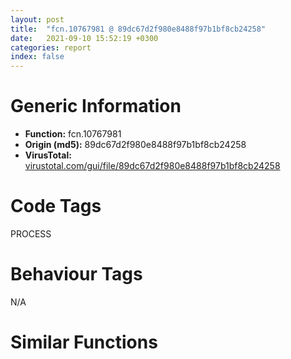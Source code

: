 ```yaml
---
layout: post
title:  "fcn.10767981 @ 89dc67d2f980e8488f97b1bf8cb24258"
date:   2021-09-10 15:52:19 +0300
categories: report
index: false
---
```


# Generic Information
- **Function:** fcn.10767981
- **Origin (md5):** 89dc67d2f980e8488f97b1bf8cb24258
- **VirusTotal:** [virustotal.com/gui/file/89dc67d2f980e8488f97b1bf8cb24258][virustotal_ref]

# Code Tags
<span class="tag" id="PROCESS">PROCESS</span>


# Behaviour Tags
<span class="bhv-tag" id="na">N/A</span>

# Similar Functions
<script type="text/javascript" src="https://www.gstatic.com/charts/loader.js"></script>
<script type="text/javascript">

    google.charts.load('current', {'packages':['corechart']});
    google.charts.setOnLoadCallback(drawChart);

    function drawChart() {
    var data = new google.visualization.DataTable();
        data.addColumn('number', 'X');
        data.addColumn('number', 'Y');
        data.addColumn({type: 'string', role: 'tooltip', 'p': {'html': true}});
        data.addColumn({'type': 'string', 'role': 'style'});
        
        data.addRows([
    [1263.0240478515625, -2263.800048828125, '<b><a href="/report/fcn.10767981@89dc67d2f980e8488f97b1bf8cb24258">fcn.10767981</a><br>@89dc67d2f980e8488f97b1bf8cb24258</b><br>shl byte[ecx], cl<br>fcomi st(2)<br>movsd dword<br>mov al, 0xd7<br>inc ebp<br>rcr byte[esi-0xd], cl<br>xchg edx, eax<br>imul ebx, dword[esi+0x25d246e4], 0xa0a5efaf<br>rcl dword[esi+0x574320a4], cl<br>sar dword[ebx+6], 1<br>shr ebp, 0xba<br>movsb byte<br>aad 8<br>test byte[0xa5efb32c], dl<br>fsub qword[0x8a632ea4]<br>fsubr st(2), st(0)<br>cmp dh, byte[edi]<br>cmp eax, 0x8a29f7ef<br>inc dword[ebp-4]<br>add edx, 0x28<br>cmp dword[ebp-4], ebx<br>pushfd <br>call 0x1002b9cf<br>jge 0x1002b951<br>add al, 0x24<br>jno 0x1002b9bf<br>jno 0x1002b9d6<br>ret <br>push eax<br>push esi<br>pushfd <br>push ebp<br>push edi<br>jmp fcn.10773903<br>mov edx, dword[esi+8]<br>add edx, 0xc<br>jmp 0x107943c8<br>mov ecx, dword[edx-4]<br>add ecx, edi<br>cmp eax, ecx<br>jb 0x1077726b<br>push edx<br>call 0x10760872<br>js 0x107608cd<br>lea edx, [edx+0x7468]<br>jmp edx<br>outsb dx, byte[esi]<br>add byte[eax], al<br>loope 0x1076092a<br>pop eax<br>lea ebp, [eax+ebp]<br>pop eax<br>xchg dword[esp], ebp<br>call dword[sym.imp.KERNEL32.dll_GetCurrentProcess]<br>push eax<br>mov eax, 0x4b1547a9<br>lea eax, [eax+0x19591425]<br>xchg dword[esp], eax<br>pushfd <br>mov dword[esp+4], eax<br>push eax<br>call 0x107608ff<br>jns 0x10760958<br>lea eax, [eax-0x287c]<br>call eax<br>jl 0x10760972<br>and dword[ebx-0x57], edi<br>push es<br>push ecx<br>push edx<br>push ebx<br>jmp 0x1074a97b<br>push eax<br>aam 2<br>add byte[edi-0x7d], bh<br>jle 0x10760972<br>add byte[edi], cl<br>test byte[edi], al<br>and edi, esi<br>jl 0x107609bc<br>sbb dword[ecx-0x10], 0x56<br>std <br>mov ebp, 0x1ff73e0a<br>ret 0xf879<br>sbb eax, 0xbaf09c10<br>and al, 0x1a<br>stosd dword<br>in eax, dx<br>mov edx, 0xf09c1032<br>mov edx, 0xf24d3c25<br>mov edx, 0xf24d3c19<br>mov edx, 0xf09c1037<br>mov edx, 0xeef9bf29<br>mov edx, 0x6d03e81b<br>add byte[ebx-0x43], ch<br>stosd dword<br>les ebx, [esi]<br>xchg esp, eax<br>clc <br>mov ebp, 0xfc923929<br>mov ebp, 0xf872ad37<br>mov ebp, 0xf8941e1d<br>mov ebp, 0xfb193d19<br>mov ebp, 0xfb193d1b<br>mov ebp, 0xf872ad25<br>cmp eax, 0x25bdfb19<br>lodsd eax, dword[esi]<br>jb 0x107609b7<br>mov ebp, 0xfa4b0232<br>mov ebp, 0x74a44324<br>test byte[eax+0x39], dh<br>stc <br>mov ebp, 0xf01d3f24<br>mov edx, 0x9871b21b<br>movsb byte<br>fsubr qword[edi]<br>cmpsb byte[esi], byte<br>cdq <br>movsb byte<br>salc <br>js 0x1076793d<br>add edx, dword[ecx+0x3bdfc77]<br>rol byte[ebx+eax*2-0x6d2b6e2e], 1<br>imul edx, eax, 0x50d24384<br>sub bh, byte[ebp-0x50]<br>xlatb <br>inc ebp<br>shr byte[esp+edx*4-0x59d8966b], cl<br>inc esp<br>rol byte[eax+0x2a], cl<br>jl 0x107678e6<br>inc eax<br>sub bh, byte[ebp-0x60]<br>rcl dword[esi+0x5591f4a4], cl<br>mov al, byte[0xf4a496d3]<br>xchg ecx, eax<br>push ebp<br>shl dword[eax-0x450fe31a], 1<br>add esp, dword[eax]<br>aas <br>or al, byte[esi+ebx*4-0x5a104f13]<br>fsub qword[0x895e48a4]<br>fadd qword[edi]<br>retf <br>push ebp<br>mov ebp, esp<br>push ecx<br>mov ecx, dword[esi+4]<br>push ebx<br>push edi<br>test ecx, ecx<br>jne 0x107921d9<br>pushfd <br>call 0x10767999<br>jne 0x1076791b<br>add al, 0x24<br>rol dword[edi-0x74], 1<br>inc ebx<br>ljmp 0x2bd<br>and dword[ebp-4], 0<br>test ebx, ebx<br>jle 0x10782cbe<br>jmp 0x10760186<br>mov ecx, dword[ebp-4]<br>jmp 0x10779426<br>cmp al, 0xef<br>imul dword[ecx]<br>mov bl, ah<br>loope 0x107793a4<br>idiv byte[ebx-0x4efb1924]<br>xchg edx, eax<br>or byte[eax], al<br>add byte[eax], al<br>add byte[eax], al<br>loopne 0x1077937d<br>jp 0x107793d9<br>mov edi, edi<br>jb 0x10779402<br>stosb byte<br>jp 0x107793c6<br>mov al, ch<br>pop ebp<br>xlatb <br>push ebp<br>xchg dword[esp+4], ecx<br>lea esp, [esp+8]<br>push edx<br>mov ecx, 0x2c415420<br>lea ecx, [ecx-0x6f7d4b6c]<br>mov edx, ecx<br>mov ecx, 0x4295c5c8<br>xchg ebp, eax<br>inc edx<br>lea ecx, [ecx+0xa63288]<br>lea eax, [ecx+edx]<br>pop edx<br>mov dword[ebp-0x10], eax<br>mov dword[ebp-0x14], eax<br>lea eax, [ebp-0x14]<br>inc ebp<br>in al, dx<br>push edx<br>push ebp<br>jmp fcn.1077f4b6<br>test dword[ebx], ebx<br>xor dword[ecx], eax<br>add cl, ch<br>cdq <br>add dword[eax], eax<br>jnp 0x10779392<br>dec ebp<br>or al, ch<br>xchg edx, eax<br>movsd dword<br>xchg ebp, eax<br>pushfd <br>push ebp<br>push edi<br>jmp fcn.10773903<br>pop edi<br>pop ebx<br>test ecx, ecx<br>call fcn.1002d54f<br>jae 0x10779481<br>mov edi, 0x9239c4a7<br>cld <br>mov ebp, 0xf872ad12<br>mov ebp, 0xf8941e1d<br>mov ebp, 0xfb193d3e<br>mov ebp, 0xfb193d25<br>mov ebp, 0xfc923920<br>mov ebp, 0xf872ad2a<br>mov ebp, 0xf889af36<br>mov ebp, 0x73afb70f<br>test byte[esi+0x1dd1d061], al<br>jp 0x107793fb<br>imul edi, eax, 0xe5d246be<br>pop ebp<br>jns 0x10779415<br>add byte[eax], al<br>add byte[eax], al<br>jp 0x10779401<br>leave <br>push word[esi+4]<br>pop ax<br>cwde <br>add esp, eax<br>mov edx, dword[esi]<br>add edx, dword[edi]<br>lea esi, [esi+6]<br>add edx, 0x7dc36084<br>pushfd <br>mov dword[esp], edx<br>push edi<br>call fcn.1002acf3<br>ljmp 0<br>or ecx, 0xffffffff<br>jmp 0x10779426<br>movzx ebx, word[ecx+6]<br>jmp 0x10772e7c<br>mov edi, dword[edx]<br>cmp eax, edi<br>jb 0x1002b9bf<br>jmp 0x1076085e<br><eoc> ', 'point { fill-color: #e0440e; }'],
[-1263.0242919921875, 2263.800048828125, '<b><a href="/report/fcn.10a5987f@89dc67d2f980e8488f97b1bf8cb24258">fcn.10a5987f</a><br>@89dc67d2f980e8488f97b1bf8cb24258</b><br>ror byte[eax+eax*8+0x547b6963], cl<br>mov dword[0x2356e1e5], eax<br>mov ebx, 0xc900b31a<br>movsb byte<br>in al, 0xed<br>xchg al, dh<br>aam 0x8c<br>lahf <br>in eax, 0x93<br>jns 0x10a5990f<br>rcr byte[edx+0x1b6963d0], cl<br>fild word[edx]<br>in eax, 0xf6<br>popal <br>jecxz 0x10a59898<br>cmp dword[esi+0x2c], ebx<br>mov esi, 0xa5f0d71a<br>test byte[ecx], dh<br>in al, 0x87<br>sal dword[ebp-0x457df8af], 1<br>sbb al, byte[ebp+0xb]<br>cmp ebx, esp<br>std <br>mov ebp, 0xede4a4ce<br>xchg al, dh<br>aam 0x8c<br>lahf <br>in eax, 0x93<br>jns 0x10a59942<br>rcl byte[ebx-0x38], cl<br>arpl word[ecx+0x3a], bp<br>and al, 0xa4<br>in eax, 0xd4<br>fsubr qword[esi+edi*4]<br>aam 0xdc<br>sub al, 0xbe<br>sbb al, 0xba<br>rol ecx, 1<br>lcall 0x7ad5, 0x69dc1f1c<br>lea ecx, [ebx-0x42]<br>sbb al, 0xcd<br>add eax, 0x479d184<br>inc edx<br>lds ebx, [edx+0x2a4f6f1c]<br>mov esi, 0x73af8e1c<br>ror byte[edi-0x3395ff43], cl<br>stosd dword<br>jns 0x10a598d8<br>js 0x10a59908<br>sbb esp, dword[ebp-0x2d865434]<br>imul edi<br>out dx, eax<br>bound ebp, qword[ecx+0x37]<br>jbe 0x10a59988<br>sar dh, cl<br>and al, 0x17<br>movsd dword<br>rol dword[ecx], 1<br>in al, dx<br>fadd st(3), st(0)<br>dec esi<br>call fcn.10a5a1df<br>add byte[eax], al<br>add byte[ebx+0x53], bh<br>xchg edx, eax<br>or byte[eax], al<br>add byte[eax], al<br>add byte[eax], al<br>jnp 0x10a599a5<br>lea esi, [ebp-0x30]<br>mov dword[ebp-0x14], edi<br>call fcn.100038eb<br>mov edi, dword[eax+0x14]<br>push 4<br>push eax<br>mov eax, 0x4efb96ee<br>lea eax, [eax-0x4efb66ee]<br>xchg dword[esp], eax<br>inc edi<br>jmp 0x10a921bf<br>mov dword[esp+8], ecx<br>pop ecx<br>pop dword[esp+8]<br>push edx<br>mov edx, dword[esp]<br>push edx<br>mov dword[esp+4], 0x38a7bea6<br>push eax<br>mov eax, dword[esp+0xc]<br>mov dword[esp], eax<br>pop eax<br>pop edx<br>cmpsd dword[esi], dword<br>cmp byte[eax-0x75], dl<br>test byte[esp+ecx], ah<br>add byte[eax], al<br>add byte[ecx+0x5a582404], cl<br>pushfd <br>lea esp, [esp+0xc]<br>push ebx<br>mov ebx, dword[esp]<br>pushfd <br>call 0x10a599c7<br>jns 0x10a59949<br>add al, 0x24<br>hlt <br>push edi<br>push 0<br>push eax<br>call fcn.10109950<br>add esp, 0xc<br>push ebx<br>push ebx<br>call 0x10a81741<br>js 0x10a8179d<br>lea ebx, [ebx-0x1a43]<br>jmp ebx<br>pop ds<br>mov ebx, 0x73d8dc1c<br>sal byte[ecx+ecx*2+0x61], cl<br>imul edx, dword[edx+0x36efe618], 0x16f08447<br>pop ss<br>mov esi, 0x20240308<br>mov ebx, 0x6a736e08<br>cli <br>out 0x76, eax<br>out 0xea, eax<br>add edi, esi<br>sub al, 0xbe<br>and ch, bl<br>imul ebp, ebp, 0x76e722f0<br>out 0xea, eax<br>push ss<br>pop ss<br>mov esi, 0x251a431f<br>mov ebx, 0x78b2691c<br>sal byte[esi], cl<br>dec ecx<br>popal <br>imul edx, dword[edx+0x36efe618], 0xd8f08447<br>into <br>sub eax, 0xee4d22be<br>and bh, byte[ebx+0x2356e11f]<br>mov ebx, 0xcebdfd22<br>movsb byte<br>jae 0x10a8184b<br>xor eax, 0x47<br>pop es<br>cmpsd dword[esi], dword<br>in eax, 0x75<br>sub al, 0xac<br>retf 0xc871<br>in eax, 0x2d<br>sar dword[ecx-0x2e], 0xef<br>push eax<br>popal <br>imul ebx, dword[edi+0x14], 0x61f6e5a6<br>jecxz 0x10a81843<br>cmp dword[0x8b37be2f], edi<br>cwde <br>mov dword[0x879bf384], eax<br>rol dword[edi], 1<br>mov dh, 5<br>cmp byte[edx+0x3b0b4537], 0xdc<br>mov bl, 0<br>leave <br>movsb byte<br>dec edx<br>cmpsb byte[esi], byte<br>xor al, 0x71<br>and byte[ebp+0x737993e5], 0xd2<br>test al, 0x48<br>popal <br>imul esp, dword[0xd4e5a3c7], 0x1bbe2cdc<br>xor eax, 0x1b9ac2ad<br>push es<br>pop es<br>lodsb al, byte[esi]<br>mov ebp, 0x86a9ef1b<br>rcl edx, 1<br>add al, 0x42<br>lds ebx, [edx+0x30430c1b]<br>mov esi, 0x79abcc1b<br>rol byte[eax+0x2b6961a1], cl<br>mov dword[0x3893d279], eax<br>sbb byte[ebp-0x2e29c907], ah<br>sub ch, bh<br>popal <br>imul edx, dword[eax-0x252d84d8], 0x86a51733<br>pop edx<br>enter 0x31a4, 0xffffffffffffffe4<br>xchg ecx, edx<br>and byte[0x1bbb22fb], bl<br>push eax<br>hlt <br>push edi<br>push 0<br>call dword[sym.imp.KERNEL32.dll_VirtualAlloc]<br>mov dword[ebp-0x10], eax<br>test eax, eax<br>je fcn.10a77406<br>jmp 0x10a8172d<br><eoc> ', 'null'],

        ]);

    var options = {
        title: 'Similarity Plot',
        legend: 'none',
        colors: ['#dedbd9', '#e6693e', '#ec8f6e', '#f3b49f', '#f6c7b6'],
        tooltip: {isHtml: true, trigger: 'both'},
        explorer: {
        actions: ["dragToZoom", "rightClickToReset"],
        },
        chartArea: {
        width: '80%',
        height: '80%'
        },
        width: '100%',
        height: '100%'
    };

    var chart = new google.visualization.ScatterChart(document.getElementById('chart_div'));

    chart.draw(data, options);
    }
    
</script>


<div id="chart_div" style="width: 100%px; height: 100%;"></div>

# Disassembled Code
{% highlight nasm %}

shl byte[ecx], cl
fcomi st(2)
movsd dword
mov al, 0xd7
inc ebp
rcr byte[esi-0xd], cl
xchg edx, eax
imul ebx, dword[esi+0x25d246e4], 0xa0a5efaf
rcl dword[esi+0x574320a4], cl
sar dword[ebx+6], 1
shr ebp, 0xba
movsb byte
aad 8
test byte[0xa5efb32c], dl
fsub qword[0x8a632ea4]
fsubr st(2), st(0)
cmp dh, byte[edi]
cmp eax, 0x8a29f7ef
inc dword[ebp-4]
add edx, 0x28
cmp dword[ebp-4], ebx
pushfd
call 0x1002b9cf
jge 0x1002b951
add al, 0x24
jno 0x1002b9bf
jno 0x1002b9d6
ret
push eax
push esi
pushfd
push ebp
push edi
jmp fcn.10773903
mov edx, dword[esi+8]
add edx, 0xc
jmp 0x107943c8
mov ecx, dword[edx-4]
add ecx, edi
cmp eax, ecx
jb 0x1077726b
push edx
call 0x10760872
js 0x107608cd
lea edx, [edx+0x7468]
jmp edx
outsb dx, byte[esi]
add byte[eax], al
loope 0x1076092a
pop eax
lea ebp, [eax+ebp]
pop eax
xchg dword[esp], ebp
call dword[sym.imp.KERNEL32.dll_GetCurrentProcess]
push eax
mov eax, 0x4b1547a9
lea eax, [eax+0x19591425]
xchg dword[esp], eax
pushfd
mov dword[esp+4], eax
push eax
call 0x107608ff
jns 0x10760958
lea eax, [eax-0x287c]
call eax
jl 0x10760972
and dword[ebx-0x57], edi
push es
push ecx
push edx
push ebx
jmp 0x1074a97b
push eax
aam 2
add byte[edi-0x7d], bh
jle 0x10760972
add byte[edi], cl
test byte[edi], al
and edi, esi
jl 0x107609bc
sbb dword[ecx-0x10], 0x56
std
mov ebp, 0x1ff73e0a
ret 0xf879
sbb eax, 0xbaf09c10
and al, 0x1a
stosd dword
in eax, dx
mov edx, 0xf09c1032
mov edx, 0xf24d3c25
mov edx, 0xf24d3c19
mov edx, 0xf09c1037
mov edx, 0xeef9bf29
mov edx, 0x6d03e81b
add byte[ebx-0x43], ch
stosd dword
les ebx, [esi]
xchg esp, eax
clc
mov ebp, 0xfc923929
mov ebp, 0xf872ad37
mov ebp, 0xf8941e1d
mov ebp, 0xfb193d19
mov ebp, 0xfb193d1b
mov ebp, 0xf872ad25
cmp eax, 0x25bdfb19
lodsd eax, dword[esi]
jb 0x107609b7
mov ebp, 0xfa4b0232
mov ebp, 0x74a44324
test byte[eax+0x39], dh
stc
mov ebp, 0xf01d3f24
mov edx, 0x9871b21b
movsb byte
fsubr qword[edi]
cmpsb byte[esi], byte
cdq
movsb byte
salc
js 0x1076793d
add edx, dword[ecx+0x3bdfc77]
rol byte[ebx+eax*2-0x6d2b6e2e], 1
imul edx, eax, 0x50d24384
sub bh, byte[ebp-0x50]
xlatb
inc ebp
shr byte[esp+edx*4-0x59d8966b], cl
inc esp
rol byte[eax+0x2a], cl
jl 0x107678e6
inc eax
sub bh, byte[ebp-0x60]
rcl dword[esi+0x5591f4a4], cl
mov al, byte[0xf4a496d3]
xchg ecx, eax
push ebp
shl dword[eax-0x450fe31a], 1
add esp, dword[eax]
aas
or al, byte[esi+ebx*4-0x5a104f13]
fsub qword[0x895e48a4]
fadd qword[edi]
retf
push ebp
mov ebp, esp
push ecx
mov ecx, dword[esi+4]
push ebx
push edi
test ecx, ecx
jne 0x107921d9
pushfd
call 0x10767999
jne 0x1076791b
add al, 0x24
rol dword[edi-0x74], 1
inc ebx
ljmp 0x2bd
and dword[ebp-4], 0
test ebx, ebx
jle 0x10782cbe
jmp 0x10760186
mov ecx, dword[ebp-4]
jmp 0x10779426
cmp al, 0xef
imul dword[ecx]
mov bl, ah
loope 0x107793a4
idiv byte[ebx-0x4efb1924]
xchg edx, eax
or byte[eax], al
add byte[eax], al
add byte[eax], al
loopne 0x1077937d
jp 0x107793d9
mov edi, edi
jb 0x10779402
stosb byte
jp 0x107793c6
mov al, ch
pop ebp
xlatb
push ebp
xchg dword[esp+4], ecx
lea esp, [esp+8]
push edx
mov ecx, 0x2c415420
lea ecx, [ecx-0x6f7d4b6c]
mov edx, ecx
mov ecx, 0x4295c5c8
xchg ebp, eax
inc edx
lea ecx, [ecx+0xa63288]
lea eax, [ecx+edx]
pop edx
mov dword[ebp-0x10], eax
mov dword[ebp-0x14], eax
lea eax, [ebp-0x14]
inc ebp
in al, dx
push edx
push ebp
jmp fcn.1077f4b6
test dword[ebx], ebx
xor dword[ecx], eax
add cl, ch
cdq
add dword[eax], eax
jnp 0x10779392
dec ebp
or al, ch
xchg edx, eax
movsd dword
xchg ebp, eax
pushfd
push ebp
push edi
jmp fcn.10773903
pop edi
pop ebx
test ecx, ecx
call fcn.1002d54f
jae 0x10779481
mov edi, 0x9239c4a7
cld
mov ebp, 0xf872ad12
mov ebp, 0xf8941e1d
mov ebp, 0xfb193d3e
mov ebp, 0xfb193d25
mov ebp, 0xfc923920
mov ebp, 0xf872ad2a
mov ebp, 0xf889af36
mov ebp, 0x73afb70f
test byte[esi+0x1dd1d061], al
jp 0x107793fb
imul edi, eax, 0xe5d246be
pop ebp
jns 0x10779415
add byte[eax], al
add byte[eax], al
jp 0x10779401
leave
push word[esi+4]
pop ax
cwde
add esp, eax
mov edx, dword[esi]
add edx, dword[edi]
lea esi, [esi+6]
add edx, 0x7dc36084
pushfd
mov dword[esp], edx
push edi
call fcn.1002acf3
ljmp 0
or ecx, 0xffffffff
jmp 0x10779426
movzx ebx, word[ecx+6]
jmp 0x10772e7c
mov edi, dword[edx]
cmp eax, edi
jb 0x1002b9bf
jmp 0x1076085e

{% endhighlight %}

[virustotal_ref]: https://www.virustotal.com/gui/file/89dc67d2f980e8488f97b1bf8cb24258